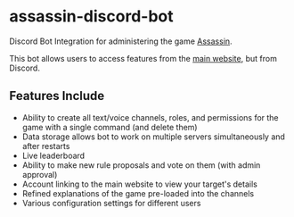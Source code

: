 ﻿# assassin-discord-bot

Discord Bot Integration for administering the game [Assassin](https://en.wikipedia.org/wiki/Assassin_(game)).

This bot allows users to access features from the [main website](http://www.cyclic.games), but from Discord.

## Features Include
* Ability to create all text/voice channels, roles, and permissions for the game with a single command (and delete them)
* Data storage allows bot to work on multiple servers simultaneously and after restarts
* Live leaderboard
* Ability to make new rule proposals and vote on them (with admin approval)
* Account linking to the main website to view your target's details
* Refined explanations of the game pre-loaded into the channels
* Various configuration settings for different users
